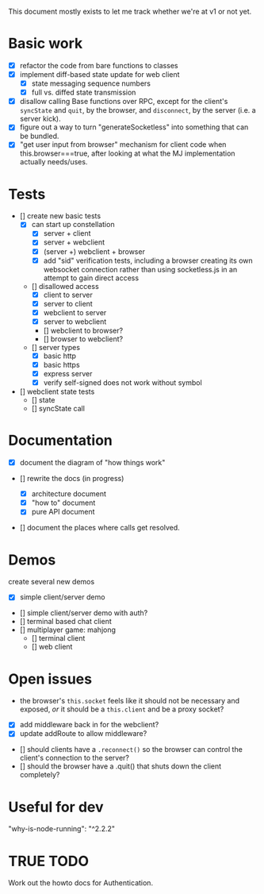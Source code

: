 This document mostly exists to let me track whether we're at v1 or not yet.

# Basic work

- [x] refactor the code from bare functions to classes
- [x] implement diff-based state update for web client
  - [x] state messaging sequence numbers
  - [x] full vs. diffed state transmission
- [x] disallow calling Base functions over RPC, except for the client's `syncState` and `quit`,
      by the browser, and `disconnect`, by the server (i.e. a server kick).
- [x] figure out a way to turn "generateSocketless" into something that can be bundled.
- [x] "get user input from browser" mechanism for client code when this.browser===true, after looking at what the MJ implementation actually needs/uses.

# Tests

- [] create new basic tests
  - [x] can start up constellation
    - [x] server + client
    - [x] server + webclient
    - [x] (server +) webclient + browser
    - [x] add "sid" verification tests, including a browser creating its own websocket connection rather than using socketless.js in an attempt to gain direct access
  - [] disallowed access
    - [x] client to server
    - [x] server to client
    - [x] webclient to server
    - [x] server to webclient
    - [] webclient to browser?
    - [] browser to webclient?
  - [] server types
    - [x] basic http
    - [x] basic https
    - [x] express server
    - [x] verify self-signed does not work without symbol
- [] webclient state tests
  - [] state
  - [] syncState call

# Documentation

- [x] document the diagram of "how things work"
- [] rewrite the docs (in progress)

  - [x] architecture document
  - [x] "how to" document
  - [x] pure API document

- [] document the places where calls get resolved.

# Demos

create several new demos

- [x] simple client/server demo
- [] simple client/server demo with auth?
- [] terminal based chat client
- [] multiplayer game: mahjong
  - [] terminal client
  - [] web client

# Open issues

- the browser's `this.socket` feels like it should not be necessary and exposed, _or_ it should be a `this.client` and be a proxy socket?
- [x] add middleware back in for the webclient?
- [x] update addRoute to allow middleware?

- [] should clients have a `.reconnect()` so the browser can control the client's connection to the server?
- [] should the browser have a .quit() that shuts down the client completely?

# Useful for dev

"why-is-node-running": "^2.2.2"

# TRUE TODO

Work out the howto docs for Authentication.
